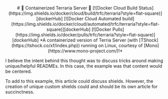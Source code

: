 
<div align="center">
# 🚧 Containerized Terraria Server 🚧
[![Docker Cloud Build Status](https://img.shields.io/docker/cloud/build/trfc/terraria?style=flat-square)][dockerHub] [![Docker Cloud Automated build](https://img.shields.io/docker/cloud/automated/trfc/terraria?style=flat-square)][dockerHub] [![Docker Pulls](https://img.shields.io/docker/pulls/trfc/terraria?style=flat-square)][dockerHub]
*A containerized version of Terria Server (with [TShock](https://tshock.co/xf/index.php)) running on Linux, courtesy of [Mono](https://www.mono-project.com/)!*
</div>

I believe the intent behind this thought was to discuss tricks around making unique/helpful READMEs. In this case, the example was that content would be centered.

To add to this example, this article could discuss shields. However, the creation of unique custom shields could and should be its own article for succinctness.
